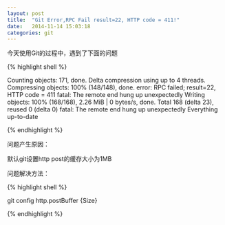 ```yaml
---
layout: post
title:  "Git Error,RPC Fail result=22, HTTP code = 411!"
date:   2014-11-14 15:03:18
categories: git
---
```


今天使用Git的过程中，遇到了下面的问题

{% highlight shell %}

Counting objects: 171, done.
Delta compression using up to 4 threads.
Compressing objects: 100% (148/148), done.
error: RPC failed; result=22, HTTP code = 411
fatal: The remote end hung up unexpectedly
Writing objects: 100% (168/168), 2.26 MiB | 0 bytes/s, done.
Total 168 (delta 23), reused 0 (delta 0)
fatal: The remote end hung up unexpectedly
Everything up-to-date

{% endhighlight %}

问题产生原因：

默认git设置http post的缓存大小为1MB

问题解决方法：

{% highlight shell %}

git config http.postBuffer {Size}

{% endhighlight %}
